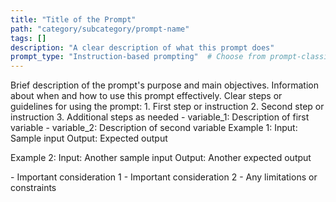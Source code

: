 ```yaml
---
title: "Title of the Prompt"
path: "category/subcategory/prompt-name"
tags: []
description: "A clear description of what this prompt does"
prompt_type: "Instruction-based prompting"  # Choose from prompt-classification.md
---
```


<purpose>
Brief description of the prompt's purpose and main objectives.
</purpose>

<context>
Information about when and how to use this prompt effectively.
</context>

<instructions>
Clear steps or guidelines for using the prompt:
1. First step or instruction
2. Second step or instruction
3. Additional steps as needed
</instructions>

<variables>
- variable_1: Description of first variable
- variable_2: Description of second variable
</variables>

<examples>
Example 1:
Input: Sample input
Output: Expected output

Example 2:
Input: Another sample input
Output: Another expected output
</examples>

<notes>
- Important consideration 1
- Important consideration 2
- Any limitations or constraints
</notes> 
